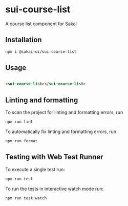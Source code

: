 # sui-course-list

A course list component for Sakai

## Installation

```bash
npm i @sakai-ui/sui-course-list
```

## Usage

```html

<sui-course-list></sui-course-list>

```

## Linting and formatting

To scan the project for linting and formatting errors, run

```bash
npm run lint
```

To automatically fix linting and formatting errors, run

```bash
npm run format
```

## Testing with Web Test Runner

To execute a single test run:

```bash
npm run test
```

To run the tests in interactive watch mode run:

```bash
npm run test:watch
```
